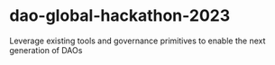 # dao-global-hackathon-2023
Leverage existing tools and governance primitives to enable the next generation of DAOs
